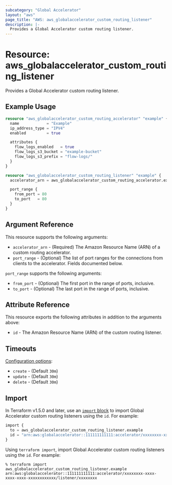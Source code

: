 ```yaml
---
subcategory: "Global Accelerator"
layout: "aws"
page_title: "AWS: aws_globalaccelerator_custom_routing_listener"
description: |-
  Provides a Global Accelerator custom routing listener.
---
```


# Resource: aws_globalaccelerator_custom_routing_listener

Provides a Global Accelerator custom routing listener.

## Example Usage

```terraform
resource "aws_globalaccelerator_custom_routing_accelerator" "example" {
  name            = "Example"
  ip_address_type = "IPV4"
  enabled         = true

  attributes {
    flow_logs_enabled   = true
    flow_logs_s3_bucket = "example-bucket"
    flow_logs_s3_prefix = "flow-logs/"
  }
}

resource "aws_globalaccelerator_custom_routing_listener" "example" {
  accelerator_arn = aws_globalaccelerator_custom_routing_accelerator.example.id

  port_range {
    from_port = 80
    to_port   = 80
  }
}
```

## Argument Reference

This resource supports the following arguments:

* `accelerator_arn` - (Required) The Amazon Resource Name (ARN) of a custom routing accelerator.
* `port_range` - (Optional) The list of port ranges for the connections from clients to the accelerator. Fields documented below.

`port_range` supports the following arguments:

* `from_port` - (Optional) The first port in the range of ports, inclusive.
* `to_port` - (Optional) The last port in the range of ports, inclusive.

## Attribute Reference

This resource exports the following attributes in addition to the arguments above:

* `id` - The Amazon Resource Name (ARN) of the custom routing listener.

## Timeouts

[Configuration options](https://developer.hashicorp.com/terraform/language/resources/syntax#operation-timeouts):

* `create` - (Default `30m`)
* `update` - (Default `30m`)
* `delete` - (Default `30m`)

## Import

In Terraform v1.5.0 and later, use an [`import` block](https://developer.hashicorp.com/terraform/language/import) to import Global Accelerator custom routing listeners using the `id`. For example:

```terraform
import {
  to = aws_globalaccelerator_custom_routing_listener.example
  id = "arn:aws:globalaccelerator::111111111111:accelerator/xxxxxxxx-xxxx-xxxx-xxxx-xxxxxxxxxxxx/listener/xxxxxxxx"
}
```

Using `terraform import`, import Global Accelerator custom routing listeners using the `id`. For example:

```console
% terraform import aws_globalaccelerator_custom_routing_listener.example arn:aws:globalaccelerator::111111111111:accelerator/xxxxxxxx-xxxx-xxxx-xxxx-xxxxxxxxxxxx/listener/xxxxxxxx
```
